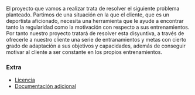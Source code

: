 El proyecto que vamos a realizar trata de resolver el siguiente problema planteado. Partimos de una situación en la que el cliente, que es un deportista aficionado, necesita
una herramienta que le ayude a encontrar tanto la regularidad como la motivación con respecto a sus entrenamientos. Por tanto nuestro proyecto tratará de resolver esta disyuntiva,
a través de ofrecerle a nuestro cliente una serie de entranamientos y metas con cierto grado de adaptación a sus objetivos y capacidades, además de conseguir motivar al cliente
a ser constante en los propios entrenamientos.

### Extra
- [Licencia](LICENSE)
- [Documentación adicional](documentacion_adicional)
